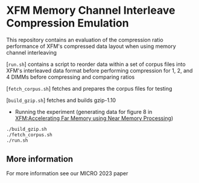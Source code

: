 # XFM Memory Channel Interleave Compression Emulation

This repository contains an evaluation of the compression ratio performance of
XFM's compressed data layout when using memory channel interleaving

[`run.sh`] contains a script to reorder data within a set of corpus files
 into XFM's interleaved data format before performing compression for 1, 2, and
 4 DIMMs before compressing and comparing ratios
 
[`fetch_corpus.sh`] fetches and prepares the corpus files for testing

[`build_gzip.sh`] fetches and builds gzip-1.10

* Running the experiment (generating data for figure 8 in [XFM:Accelerating Far Memory using Near Memory Processing](https://www.micro56.org/))
```sh
./build_gzip.sh
./fetch_corpus.sh
./run.sh
```

## More information

For more information see our MICRO 2023 paper
